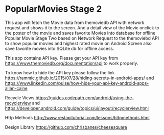 # PopularMovies Stage 2
This app will fetch the Movie data from themoviedb API with network request and shows it to the screen. And a detail view of the Movie onclick to the poster of the movie and saves favorite Movies into database for offline Popular Movie Stage Two based on Network Request to the themoviebd API to show popular movies and highest rated movie on Android Screen also save favorite movies into SQLite db for offline access.

This app contains API key. Please get your API key from https://www.themoviedb.org/documentation/api to work properly.

To know how to hide the API key please follow the link https://rammic.github.io/2015/07/28/hiding-secrets-in-android-apps/ and https://www.linkedin.com/pulse/how-hide-your-api-key-android-apps-allan-caine

Recycle Views https://guides.codepath.com/android/using-the-recyclerview and https://developer.android.com/guide/topics/ui/layout/recyclerview.html

Http Methods http://www.restapitutorial.com/lessons/httpmethods.html

Design Library https://github.com/chrisbanes/cheesesquare
